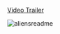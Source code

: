 [Video Trailer](https://youtu.be/YeEuqHK0eIE)

![aliensreadme](https://github.com/h0lydev1l/Aliens-Invaders/blob/master/readme.png)
